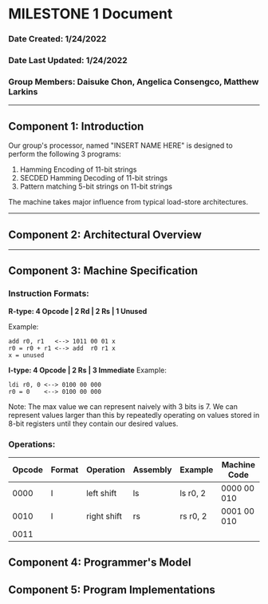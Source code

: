 # MILESTONE 1 Document
### Date Created: 1/24/2022
### Date Last Updated: 1/24/2022
### Group Members: Daisuke Chon, Angelica Consengco, Matthew Larkins
* * *
## Component 1: Introduction
Our group's processor, named "INSERT NAME HERE" is designed to perform the following 3 programs:
1. Hamming Encoding of 11-bit strings
2. SECDED Hamming Decoding of 11-bit strings
3. Pattern matching 5-bit strings on 11-bit strings

The machine takes major influence from typical load-store architectures.
* * *
## Component 2: Architectural Overview
* * *
## Component 3: Machine Specification
### **Instruction Formats:**

**R-type: 4 Opcode | 2 Rd | 2 Rs | 1 Unused**

Example:

	add r0, r1   <--> 1011 00 01 x  
	r0 = r0 + r1 <--> add  r0 r1 x
	x = unused

**I-type: 4 Opcode | 2 Rs | 3 Immediate**
Example:

	ldi r0, 0 <--> 0100 00 000
	r0 = 0    <--> 0100 00 000

Note: The max value we can represent naively with 3 bits is 7. We can represent values larger than this by repeatedly operating on values stored in 8-bit registers until they contain our desired values.

### **Operations:**
| Opcode | Format | Operation   | Assembly | Example | Machine Code |
| ------ | ------ | --------- | -------- | ------- | ------------ |
| 0000 | I | left shift  | ls | ls r0, 2 | 0000 00 010 |
| 0010 | I | right shift | rs | rs r0, 2 | 0001 00 010 | 
| 0011 | 


## Component 4: Programmer's Model
## Component 5: Program Implementations